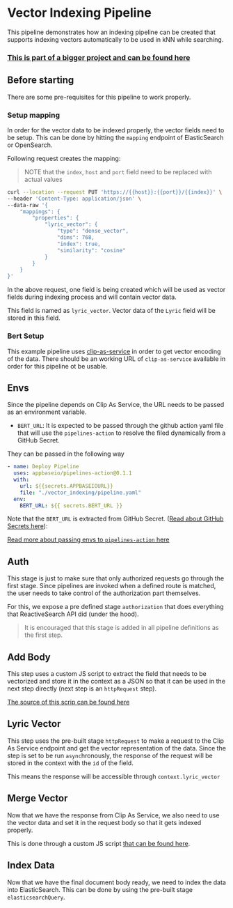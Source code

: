 # Vector Indexing Pipeline

This pipeline demonstrates how an indexing pipeline can be created that supports indexing vectors automatically to be used in kNN while searching.

### [This is part of a bigger project and can be found here](https://github.com/appbaseio-apps/song-search)

## Before starting

There are some pre-requisites for this pipeline to work properly.

### Setup mapping

In order for the vector data to be indexed properly, the vector fields need to be setup. This can be done by hitting the `mapping` endpoint of ElasticSearch or OpenSearch.

Following request creates the mapping:

> NOTE that the `index`, `host` and `port` field need to be replaced with actual values

```sh
curl --location --request PUT 'https://{{host}}:{{port}}/{{index}}' \
--header 'Content-Type: application/json' \
--data-raw '{
    "mappings": {
        "properties": {
            "lyric_vector": {
                "type": "dense_vector",
                "dims": 768,
                "index": true,
                "similarity": "cosine"
            }
        }
    }
}'
```

In the above request, one field is being created which will be used as vector fields during indexing process and will contain vector data.

This field is named as `lyric_vector`. Vector data of the `Lyric` field will be stored in this field.

### Bert Setup

This example pipeline uses [clip-as-service](https://clip-as-service.jina.ai/) in order to get vector encoding of the data. There should be an working URL of `clip-as-service` available in order for this pipeline ot be usable.

## Envs

Since the pipeline depends on Clip As Service, the URL needs to be passed as an environment variable.

- `BERT_URL`: It is expected to be passed through the github action yaml file that will use the `pipelines-action` to resolve the filed dynamically from a GitHub Secret.

They can be passed in the following way

```yaml
- name: Deploy Pipeline
  uses: appbaseio/pipelines-action@0.1.1
  with:
    url: ${{secrets.APPBASEIOURL}}
    file: "./vector_indexing/pipeline.yaml"
  env:
    BERT_URL: ${{ secrets.BERT_URL }}
```

Note that the `BERT_URL` is extracted from GitHub Secret. ([Read about GitHub Secrets here](https://docs.github.com/en/actions/security-guides/encrypted-secrets)):

[Read more about passing envs to `pipelines-action` here](https://github.com/appbaseio/pipelines-action#environments)

## Auth

This stage is just to make sure that only authorized requests go through the first stage. Since pipelines are invoked when a defined route is matched, the user needs to take control of the authorization part themselves.

For this, we expose a pre defined stage `authorization` that does everything that ReactiveSearch API did (under the hood).

> It is encouraged that this stage is added in all pipeline definitions as the first step.

## Add Body

This step uses a custom JS script to extract the field that needs to be vectorized and store it in the context as a JSON so that it can be used in the next step directly (next step is an `httpRequest` step).

[The source of this scrip can be found here](./addBody.js)

## Lyric Vector

This step uses the pre-built stage `httpRequest` to make a request to the Clip As Service endpoint and get the vector representation of the data. Since the step is set to be run `async`hronously, the response of the request will be stored in the context with the `id` of the field.

This means the response will be accessible through `context.lyric_vector`

## Merge Vector

Now that we have the response from Clip As Service, we also need to use the vector data and set it in the request body so that it gets indexed properly.

This is done through a custom JS script [that can be found here](./mergeVector.js).

## Index Data

Now that we have the final document body ready, we need to index the data into ElasticSearch. This can be done by using the pre-built stage `elasticsearchQuery`.
